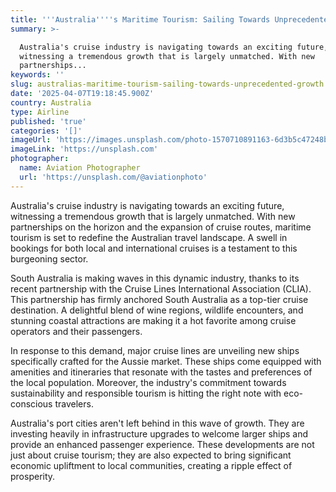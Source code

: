 ```yaml
---
title: '''Australia''''s Maritime Tourism: Sailing Towards Unprecedented Growth'''
summary: >-

  Australia's cruise industry is navigating towards an exciting future,
  witnessing a tremendous growth that is largely unmatched. With new
  partnerships...
keywords: ''
slug: australias-maritime-tourism-sailing-towards-unprecedented-growth
date: '2025-04-07T19:18:45.900Z'
country: Australia
type: Airline
published: 'true'
categories: '[]'
imageUrl: 'https://images.unsplash.com/photo-1570710891163-6d3b5c47248b'
imageLink: 'https://unsplash.com'
photographer:
  name: Aviation Photographer
  url: 'https://unsplash.com/@aviationphoto'
---
```








Australia's cruise industry is navigating towards an exciting future, witnessing a tremendous growth that is largely unmatched. With new partnerships on the horizon and the expansion of cruise routes, maritime tourism is set to redefine the Australian travel landscape. A swell in bookings for both local and international cruises is a testament to this burgeoning sector.

South Australia is making waves in this dynamic industry, thanks to its recent partnership with the Cruise Lines International Association (CLIA). This partnership has firmly anchored South Australia as a top-tier cruise destination. A delightful blend of wine regions, wildlife encounters, and stunning coastal attractions are making it a hot favorite among cruise operators and their passengers.

In response to this demand, major cruise lines are unveiling new ships specifically crafted for the Aussie market. These ships come equipped with amenities and itineraries that resonate with the tastes and preferences of the local population. Moreover, the industry's commitment towards sustainability and responsible tourism is hitting the right note with eco-conscious travelers.

Australia's port cities aren't left behind in this wave of growth. They are investing heavily in infrastructure upgrades to welcome larger ships and provide an enhanced passenger experience. These developments are not just about cruise tourism; they are also expected to bring significant economic upliftment to local communities, creating a ripple effect of prosperity.
